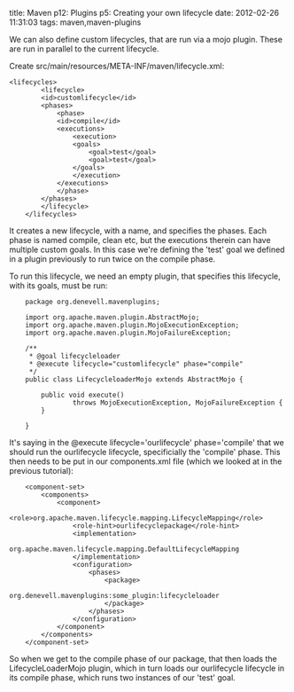 title: Maven p12: Plugins p5: Creating your own lifecycle
date: 2012-02-26 11:31:03
tags: maven,maven-plugins

We can also define custom lifecycles, that are run via a mojo plugin. These are run in parallel to the current lifecycle.

Create src/main/resources/META-INF/maven/lifecycle.xml:

  	<lifecycles>
		    <lifecycle>
			<id>customlifecycle</id>
			<phases>
			    <phase>
				<id>compile</id>
				<executions>
				    <execution>
					<goals>
					    <goal>test</goal>
					    <goal>test</goal>                            
					</goals>                        
				    </execution>
				</executions>
			    </phase>
			</phases>
		    </lifecycle>
		</lifecycles>

It creates a new lifecycle, with a name, and specifies the phases. Each phase is named compile, clean etc, but the executions therein can have multiple custom goals. In this case we're defining the 'test' goal we defined in a plugin previously to run twice on the compile phase.

To run this lifecycle, we need an empty plugin, that specifies this lifecycle, with its goals, must be run:

		package org.denevell.mavenplugins;
		
		import org.apache.maven.plugin.AbstractMojo;
		import org.apache.maven.plugin.MojoExecutionException;
		import org.apache.maven.plugin.MojoFailureException;
	
		/**
		 * @goal lifecycleloader 
		 * @execute lifecycle="customlifecycle" phase="compile"
		 */
		public class LifecycleloaderMojo extends AbstractMojo {
	
			public void execute() 
					throws MojoExecutionException, MojoFailureException {
			}
	
		}

It's saying in the @execute lifecycle='ourlifecycle' phase='compile' that we should run the ourlifecycle lifecycle, specificially the 'compile' phase. This then needs to be put in our components.xml file (which we looked at in the previous tutorial):

		<component-set>
			<components>
				<component>
					<role>org.apache.maven.lifecycle.mapping.LifecycleMapping</role>
					<role-hint>ourlifecyclepackage</role-hint>
					<implementation>
						org.apache.maven.lifecycle.mapping.DefaultLifecycleMapping
					</implementation>
					<configuration>
						<phases>
							<package>
								org.denevell.mavenplugins:some_plugin:lifecycleloader					
							</package>
						</phases>
					</configuration>
				</component>
			</components>
		</component-set>

So when we get to the compile phase of our package, that then loads the LifecycleLoaderMojo plugin, which in turn loads our ourlifecycle lifecycle in its compile phase, which runs two instances of our 'test' goal.  
